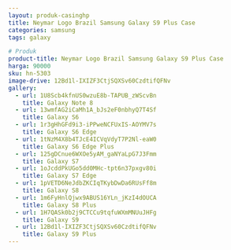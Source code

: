 ```yaml
---
layout: produk-casinghp
title: Neymar Logo Brazil Samsung Galaxy S9 Plus Case
categories: samsung
tags: galaxy

# Produk
product-title: Neymar Logo Brazil Samsung Galaxy S9 Plus Case
harga: 90000
sku: hn-5303
image-drive: 12Bd1l-IXIZF3CtjSQXSv60CzdtifQFNv
gallery:
  - url: 1U8Scb4kfnUS0wzuE8b-TAPUB_zWScvBn
    title: Galaxy Note 8
  - url: 13wmfAG2iCaMh1A_bJs2eF0nbhyQ7T4Sf
    title: Galaxy S6
  - url: 1r3gHhGFd9i3-iPPweNCFUxIS-AOYMV7s
    title: Galaxy S6 Edge
  - url: 1tNzM4X8b4TJcE4ICVqVdyT7P2Nl-eaW0
    title: Galaxy S6 Edge Plus
  - url: 125gDCnue6WXOe5yAM_gaNYaLpG7J3Fmm
    title: Galaxy S7
  - url: 1oJcddPkUGo5dd0MHc-tpt6n37pxgv80i
    title: Galaxy S7 Edge
  - url: 1pVETD6NeJdbZKCIqTKybDwDa6RUsFf8m
    title: Galaxy S8
  - url: 1m6FyHnlQjwx9ABUS16YLn_jKzI4dOUCA
    title: Galaxy S8 Plus
  - url: 1H7QASk0b2j9CTCCu9tqfuWXmMNUuJHFg
    title: Galaxy S9
  - url: 12Bd1l-IXIZF3CtjSQXSv60CzdtifQFNv
    title: Galaxy S9 Plus
---
```

